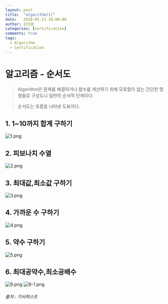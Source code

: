 ```yaml
---
layout: post
title:  "algorithm(1)"
date:   2018-05-13 10:00:00
author: 강진광
categories: [certification]
comments: true
tags:
  - Algorithm
  - Certification
---
```


# 알고리즘 - 순서도 #

>Algorithm은 문제를 해결하거나 함수를 계산하기 위해 모호함이 없는 간단한 명령들로 구성도니 일련의 순서적 단계이다.

>순서도는 흐름을 나타낸 도표이다.

## 1. 1~10까지 합계 구하기
![1.png](https://drive.google.com/uc?id=1VQLJ4TcFOPRVOVhNALn_I2mbfXXLdR3O "Medium example image")
## 2. 피보나치 수열
![2.png](https://drive.google.com/uc?id=1Tb_4rhcLC1RBVq3qIpO_4jxB8Nf5IQTt "Medium example image")

## 3. 최대값,최소값 구하기
![3.png](https://drive.google.com/uc?id=1MrU5XtXG-BYF9AJ6_KwyizLvvPp4mXc5 "Medium example image")

## 4. 가까운 수 구하기
![4.png](https://drive.google.com/uc?id=1nXMBvvU2nUdOqosR4UlEeQG-CfGzWxld "Medium example image")
## 5. 약수 구하기
![5.png](https://drive.google.com/uc?id=16gi1vlpq2kEVU64BPt_C-lUzOWJYFjj4 "Medium example image")
## 6. 최대공약수,최소공배수
![6.png](https://drive.google.com/uc?id=1v5DK2ANJmjy0YlTbcA44RQuBIUIQeJgp "Medium example image")
![6-1.png](https://drive.google.com/uc?id=1qnvDchBmJi1Urx0Hlkx4mGCGiQ46W0Vb "Medium example image")

###### 출처 : 기사퍼스트